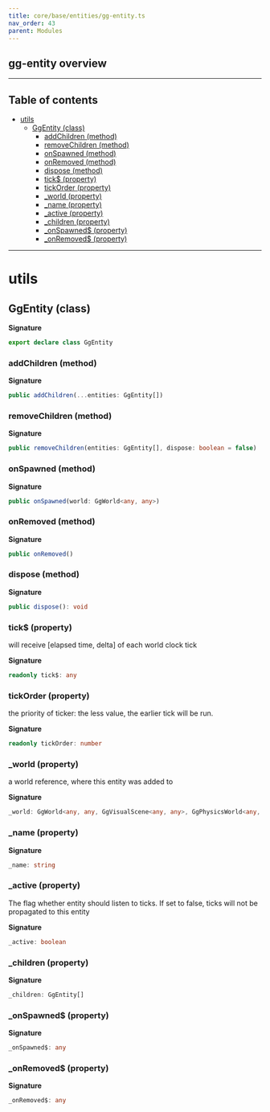 ```yaml
---
title: core/base/entities/gg-entity.ts
nav_order: 43
parent: Modules
---
```


## gg-entity overview

---

<h2 class="text-delta">Table of contents</h2>

- [utils](#utils)
  - [GgEntity (class)](#ggentity-class)
    - [addChildren (method)](#addchildren-method)
    - [removeChildren (method)](#removechildren-method)
    - [onSpawned (method)](#onspawned-method)
    - [onRemoved (method)](#onremoved-method)
    - [dispose (method)](#dispose-method)
    - [tick$ (property)](#tick-property)
    - [tickOrder (property)](#tickorder-property)
    - [\_world (property)](#_world-property)
    - [\_name (property)](#_name-property)
    - [\_active (property)](#_active-property)
    - [\_children (property)](#_children-property)
    - [\_onSpawned$ (property)](#_onspawned-property)
    - [\_onRemoved$ (property)](#_onremoved-property)

---

# utils

## GgEntity (class)

**Signature**

```ts
export declare class GgEntity
```

### addChildren (method)

**Signature**

```ts
public addChildren(...entities: GgEntity[])
```

### removeChildren (method)

**Signature**

```ts
public removeChildren(entities: GgEntity[], dispose: boolean = false)
```

### onSpawned (method)

**Signature**

```ts
public onSpawned(world: GgWorld<any, any>)
```

### onRemoved (method)

**Signature**

```ts
public onRemoved()
```

### dispose (method)

**Signature**

```ts
public dispose(): void
```

### tick$ (property)

will receive [elapsed time, delta] of each world clock tick

**Signature**

```ts
readonly tick$: any
```

### tickOrder (property)

the priority of ticker: the less value, the earlier tick will be run.

**Signature**

```ts
readonly tickOrder: number
```

### \_world (property)

a world reference, where this entity was added to

**Signature**

```ts
_world: GgWorld<any, any, GgVisualScene<any, any>, GgPhysicsWorld<any, any>> | null
```

### \_name (property)

**Signature**

```ts
_name: string
```

### \_active (property)

The flag whether entity should listen to ticks. If set to false, ticks will not be propagated to this entity

**Signature**

```ts
_active: boolean
```

### \_children (property)

**Signature**

```ts
_children: GgEntity[]
```

### \_onSpawned$ (property)

**Signature**

```ts
_onSpawned$: any
```

### \_onRemoved$ (property)

**Signature**

```ts
_onRemoved$: any
```
